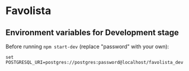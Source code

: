 # Favolista

## Environment variables for Development stage

Before running `npm start-dev` (replace "password" with your own):

    set POSTGRESQL_URI=postgres://postgres:password@localhost/favolista_dev
